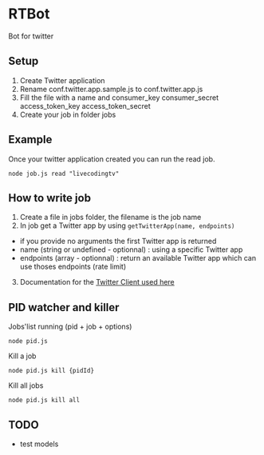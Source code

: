 # RTBot
Bot for twitter

## Setup
1. Create Twitter application
2. Rename conf.twitter.app.sample.js to conf.twitter.app.js
3. Fill the file with a name and consumer_key consumer_secret access_token_key access_token_secret
4. Create your job in folder jobs

## Example
Once your twitter application created you can run the read job.
```
node job.js read "livecodingtv"
```

## How to write job
1. Create a file in jobs folder, the filename is the job name
2. In job get a Twitter app by using ```getTwitterApp(name, endpoints)```
  * if you provide no arguments the first Twitter app is returned
  * name (string or undefined - optionnal) : using a specific Twitter app
  * endpoints (array - optionnal) : return an available Twitter app which can use thoses endpoints (rate limit)
3. Documentation for the [Twitter Client used here](https://www.npmjs.com/package/twitter)

## PID watcher and killer
Jobs'list running (pid + job + options)
```
node pid.js
```
Kill a job
```
node pid.js kill {pidId}
```
Kill all jobs
```
node pid.js kill all
```

## TODO
* test models
